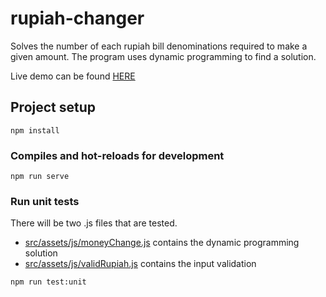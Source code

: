 # rupiah-changer

Solves the number of each rupiah bill denominations required to make a given amount.
The program uses dynamic programming to find a solution.

Live demo can be found [HERE](https://rupiah-changer.herokuapp.com/)

## Project setup
```
npm install
```

### Compiles and hot-reloads for development
```
npm run serve
```

### Run unit tests
There will be two .js files that are tested.

- [src/assets/js/moneyChange.js](src/assets/js/moneyChange.js) contains the dynamic programming solution
- [src/assets/js/validRupiah.js](src/assets/js/validRupiah.js) contains the input validation

```
npm run test:unit
```
